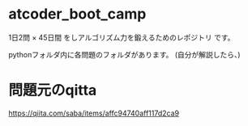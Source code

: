# atcoder_boot_camp
1日2問 × 45日間 をしアルゴリズム力を鍛えるためのレポジトリ です。

pythonフォルダ内に各問題のフォルダがあります。
(自分が解説したら、)

# 問題元のqitta
https://qiita.com/saba/items/affc94740aff117d2ca9